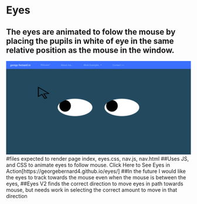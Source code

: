 # Eyes
## The eyes are animated to folow the mouse by placing the pupils in white of eye in the same relative position as the mouse in the window.  
<img src= "eyeView.png" />
#files expected to render page index, eyes.css, nav.js, nav.html
##Uses JS, and CSS to animate eyes to follow mouse.
Click Here to See Eyes in Action[https://georgebernard4.github.io/eyes/]
##In the future I would like the eyes to track towards the mouse even when the mouse is between the eyes,
##Eyes V2 finds the correct direction to move eyes in path towards mouse, but needs work in selecting the correct amount to move in that direction